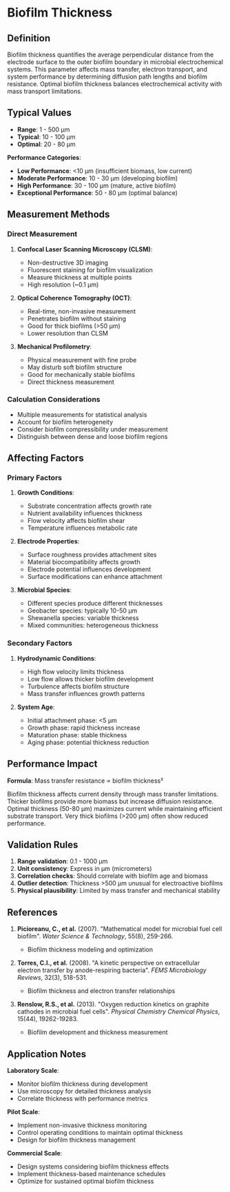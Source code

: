 <!--
Parameter ID: biofilm_thickness
Category: biological
Generated: 2025-01-16T12:15:00.000Z
-->

# Biofilm Thickness

## Definition

Biofilm thickness quantifies the average perpendicular distance from the
electrode surface to the outer biofilm boundary in microbial electrochemical
systems. This parameter affects mass transfer, electron transport, and system
performance by determining diffusion path lengths and biofilm resistance.
Optimal biofilm thickness balances electrochemical activity with mass transport
limitations.

## Typical Values

- **Range**: 1 - 500 μm
- **Typical**: 10 - 100 μm
- **Optimal**: 20 - 80 μm

**Performance Categories**:

- **Low Performance**: <10 μm (insufficient biomass, low current)
- **Moderate Performance**: 10 - 30 μm (developing biofilm)
- **High Performance**: 30 - 100 μm (mature, active biofilm)
- **Exceptional Performance**: 50 - 80 μm (optimal balance)

## Measurement Methods

### Direct Measurement

1. **Confocal Laser Scanning Microscopy (CLSM)**:
   - Non-destructive 3D imaging
   - Fluorescent staining for biofilm visualization
   - Measure thickness at multiple points
   - High resolution (~0.1 μm)

2. **Optical Coherence Tomography (OCT)**:
   - Real-time, non-invasive measurement
   - Penetrates biofilm without staining
   - Good for thick biofilms (>50 μm)
   - Lower resolution than CLSM

3. **Mechanical Profilometry**:
   - Physical measurement with fine probe
   - May disturb soft biofilm structure
   - Good for mechanically stable biofilms
   - Direct thickness measurement

### Calculation Considerations

- Multiple measurements for statistical analysis
- Account for biofilm heterogeneity
- Consider biofilm compressibility under measurement
- Distinguish between dense and loose biofilm regions

## Affecting Factors

### Primary Factors

1. **Growth Conditions**:
   - Substrate concentration affects growth rate
   - Nutrient availability influences thickness
   - Flow velocity affects biofilm shear
   - Temperature influences metabolic rate

2. **Electrode Properties**:
   - Surface roughness provides attachment sites
   - Material biocompatibility affects growth
   - Electrode potential influences development
   - Surface modifications can enhance attachment

3. **Microbial Species**:
   - Different species produce different thicknesses
   - Geobacter species: typically 10-50 μm
   - Shewanella species: variable thickness
   - Mixed communities: heterogeneous thickness

### Secondary Factors

1. **Hydrodynamic Conditions**:
   - High flow velocity limits thickness
   - Low flow allows thicker biofilm development
   - Turbulence affects biofilm structure
   - Mass transfer influences growth patterns

2. **System Age**:
   - Initial attachment phase: <5 μm
   - Growth phase: rapid thickness increase
   - Maturation phase: stable thickness
   - Aging phase: potential thickness reduction

## Performance Impact

**Formula**: Mass transfer resistance ∝ biofilm thickness²

Biofilm thickness affects current density through mass transfer limitations.
Thicker biofilms provide more biomass but increase diffusion resistance. Optimal
thickness (50-80 μm) maximizes current while maintaining efficient substrate
transport. Very thick biofilms (>200 μm) often show reduced performance.

## Validation Rules

1. **Range validation**: 0.1 - 1000 μm
2. **Unit consistency**: Express in μm (micrometers)
3. **Correlation checks**: Should correlate with biofilm age and biomass
4. **Outlier detection**: Thickness >500 μm unusual for electroactive biofilms
5. **Physical plausibility**: Limited by mass transfer and mechanical stability

## References

1. **Picioreanu, C., et al.** (2007). "Mathematical model for microbial fuel
   cell biofilm". _Water Science & Technology_, 55(8), 259-266.
   - Biofilm thickness modeling and optimization

2. **Torres, C.I., et al.** (2008). "A kinetic perspective on extracellular
   electron transfer by anode-respiring bacteria". _FEMS Microbiology Reviews_,
   32(3), 518-531.
   - Biofilm thickness and electron transfer relationships

3. **Renslow, R.S., et al.** (2013). "Oxygen reduction kinetics on graphite
   cathodes in microbial fuel cells". _Physical Chemistry Chemical Physics_,
   15(44), 19262-19283.
   - Biofilm development and thickness measurement

## Application Notes

**Laboratory Scale**:

- Monitor biofilm thickness during development
- Use microscopy for detailed thickness analysis
- Correlate thickness with performance metrics

**Pilot Scale**:

- Implement non-invasive thickness monitoring
- Control operating conditions to maintain optimal thickness
- Design for biofilm thickness management

**Commercial Scale**:

- Design systems considering biofilm thickness effects
- Implement thickness-based maintenance schedules
- Optimize for sustained optimal biofilm thickness
